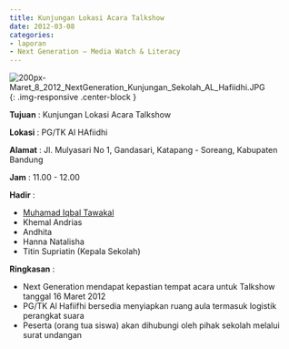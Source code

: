 ```yaml
---
title: Kunjungan Lokasi Acara Talkshow
date: 2012-03-08
categories:
- laporan
- Next Generation – Media Watch & Literacy
---
```


![200px-Maret_8_2012_NextGeneration_Kunjungan_Sekolah_AL_Hafiidhi.JPG](/uploads/200px-Maret_8_2012_NextGeneration_Kunjungan_Sekolah_AL_Hafiidhi.JPG){: .img-responsive .center-block }

**Tujuan** : Kunjungan Lokasi Acara Talkshow

**Lokasi** : PG/TK Al HAfiidhi 

**Alamat** : Jl. Mulyasari No 1, Gandasari, Katapang - Soreang, Kabupaten Bandung 

**Jam** : 11.00 - 12.00 

**Hadir** :
* [Muhamad Iqbal Tawakal](wiki.ciptamedia.org/wiki/Muhamad_Iqbal_Tawakal)
* Khemal Andrias
* Andhita
* Hanna Natalisha
* Titin Supriatin (Kepala Sekolah)

**Ringkasan** :
* Next Generation mendapat kepastian tempat acara untuk Talkshow tanggal 16 Maret 2012
* PG/TK Al Hafiifhi bersedia menyiapkan ruang aula termasuk logistik perangkat suara
* Peserta (orang tua siswa) akan dihubungi oleh pihak sekolah melalui surat undangan
